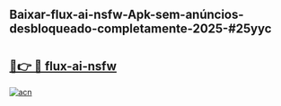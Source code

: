 ## Baixar-flux-ai-nsfw-Apk-sem-anúncios-desbloqueado-completamente-2025-#25yyc

# <h2><a href="https://ainizakaria.my?title=flux-ai-nsfw&ref=22M">🔗👉 🔴 flux-ai-nsfw</a></h2>

[![acn](https://github.com/user-attachments/assets/0f9c940e-d8b0-45ae-aac7-cd30a18b3e1c)](https://ainizakaria.my?title=flux-ai-nsfw&ref=22M)

